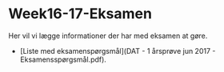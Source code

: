 # Week16-17-Eksamen
Her vil vi lægge informationer der har med eksamen at gøre.

- [Liste med eksamenspørgsmål](DAT - 1  årsprøve jun 2017 - Eksamensspørgsmål.pdf).
